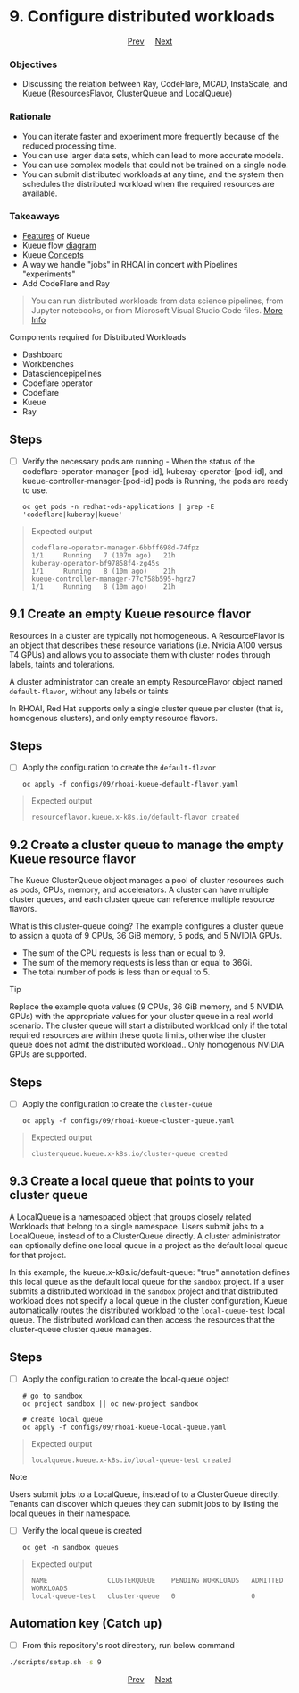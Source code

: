 # 9. Configure distributed workloads

<p align="center">
<a href="/docs/08-configure-rhoai.md">Prev</a>
&nbsp;&nbsp;&nbsp;
<a href="/README.md">Next</a>
</p>

### Objectives

- Discussing the relation between Ray, CodeFlare, MCAD, InstaScale, and Kueue (ResourcesFlavor, ClusterQueue and LocalQueue)

### Rationale

- You can iterate faster and experiment more frequently because of the reduced processing time.
- You can use larger data sets, which can lead to more accurate models.
- You can use complex models that could not be trained on a single node.
- You can submit distributed workloads at any time, and the system then schedules the distributed workload when the required resources are available.

### Takeaways

- [Features](https://kueue.sigs.k8s.io/docs/overview/#features-overview) of Kueue
- Kueue flow [diagram](https://kueue.sigs.k8s.io/docs/overview/#high-level-kueue-operation)
- Kueue [Concepts](https://kueue.sigs.k8s.io/docs/concepts/)
- A way we handle "jobs" in RHOAI in concert with Pipelines "experiments"
- Add CodeFlare and Ray

> You can run distributed workloads from data science pipelines, from Jupyter notebooks, or from Microsoft Visual Studio Code files.
> [More Info](https://docs.redhat.com/en/documentation/red_hat_openshift_ai_self-managed/2.10/html/working_with_distributed_workloads/Configure-distributed-workloads_distributed-workloads)

Components required for Distributed Workloads

- Dashboard
- Workbenches
- Datasciencepipelines
- Codeflare operator
- Codeflare
- Kueue
- Ray

## Steps

- [ ] Verify the necessary pods are running - When the status of the codeflare-operator-manager-[pod-id], kuberay-operator-[pod-id], and kueue-controller-manager-[pod-id] pods is Running, the pods are ready to use.

      oc get pods -n redhat-ods-applications | grep -E 'codeflare|kuberay|kueue'

> Expected output
>
> `codeflare-operator-manager-6bbff698d-74fpz                        1/1     Running   7 (107m ago)   21h`\
> `kuberay-operator-bf97858f4-zg45s                                  1/1     Running   8 (10m ago)    21h`\
> `kueue-controller-manager-77c758b595-hgrz7                         1/1     Running   8 (10m ago)    21h`

## 9.1 Create an empty Kueue resource flavor

Resources in a cluster are typically not homogeneous. A ResourceFlavor is an object that describes these resource variations (i.e. Nvidia A100 versus T4 GPUs) and allows you to associate them with cluster nodes through labels, taints and tolerations.

A cluster administrator can create an empty ResourceFlavor object named `default-flavor`, without any labels or taints

In RHOAI, Red Hat supports only a single cluster queue per cluster (that is, homogenous clusters), and only empty resource flavors.

## Steps

- [ ] Apply the configuration to create the `default-flavor`

      oc apply -f configs/09/rhoai-kueue-default-flavor.yaml

> Expected output
>
> `resourceflavor.kueue.x-k8s.io/default-flavor created`

## 9.2 Create a cluster queue to manage the empty Kueue resource flavor

The Kueue ClusterQueue object manages a pool of cluster resources such as pods, CPUs, memory, and accelerators. A cluster can have multiple cluster queues, and each cluster queue can reference multiple resource flavors.

What is this cluster-queue doing? The example configures a cluster queue to assign a quota of 9 CPUs, 36 GiB memory, 5 pods, and 5 NVIDIA GPUs.

- The sum of the CPU requests is less than or equal to 9.
- The sum of the memory requests is less than or equal to 36Gi.
- The total number of pods is less than or equal to 5.

> [!TIP]
> Replace the example quota values (9 CPUs, 36 GiB memory, and 5 NVIDIA GPUs) with the appropriate values for your cluster queue in a real world scenario. The cluster queue will start a distributed workload only if the total required resources are within these quota limits, otherwise the cluster queue does not admit the distributed workload.. Only homogenous NVIDIA GPUs are supported.

## Steps

- [ ] Apply the configuration to create the `cluster-queue`

      oc apply -f configs/09/rhoai-kueue-cluster-queue.yaml

> Expected output
>
> `clusterqueue.kueue.x-k8s.io/cluster-queue created`

## 9.3 Create a local queue that points to your cluster queue

A LocalQueue is a namespaced object that groups closely related Workloads that belong to a single namespace. Users submit jobs to a LocalQueue, instead of to a ClusterQueue directly. A cluster administrator can optionally define one local queue in a project as the default local queue for that project.

In this example, the kueue.x-k8s.io/default-queue: "true" annotation defines this local queue as the default local queue for the `sandbox` project. If a user submits a distributed workload in the `sandbox` project and that distributed workload does not specify a local queue in the cluster configuration, Kueue automatically routes the distributed workload to the `local-queue-test` local queue. The distributed workload can then access the resources that the cluster-queue cluster queue manages.

## Steps

- [ ] Apply the configuration to create the local-queue object

      # go to sandbox
      oc project sandbox || oc new-project sandbox

      # create local queue
      oc apply -f configs/09/rhoai-kueue-local-queue.yaml

> Expected output
>
> `localqueue.kueue.x-k8s.io/local-queue-test created`

> [!NOTE]
> Users submit jobs to a LocalQueue, instead of to a ClusterQueue directly. Tenants can discover which queues they can submit jobs to by listing the local queues in their namespace.

- [ ] Verify the local queue is created

      oc get -n sandbox queues

> Expected output
>
> `NAME               CLUSTERQUEUE    PENDING WORKLOADS   ADMITTED WORKLOADS`\
> `local-queue-test   cluster-queue   0                   0`

## Automation key (Catch up)

- [ ] From this repository's root directory, run below command

```sh
./scripts/setup.sh -s 9
```

<p align="center">
<a href="/docs/08-configure-rhoai.md">Prev</a>
&nbsp;&nbsp;&nbsp;
<a href="/README.md">Next</a>
</p>
